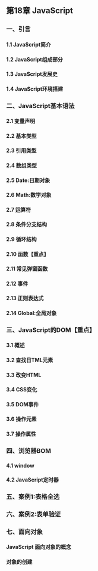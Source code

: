 ## 第18章 JavaScript

### 一、引言
#### 1.1 JavaScript简介
#### 1.2 JavaScript组成部分
#### 1.3 JavaScript发展史
#### 1.4 JavaScript环境搭建
### ⼆、JavaScript基本语法
#### 2.1 变量声明
#### 2.2 基本类型
#### 2.3 引用类型
#### 2.4 数组类型
#### 2.5 Date:日期对象
#### 2.6 Math:数学对象
#### 2.7 运算符
#### 2.8 条件分支结构
#### 2.9 循环结构
#### 2.10 函数【重点】
#### 2.11 常⻅弹窗函数
#### 2.12 事件
#### 2.13 正则表达式
#### 2.14 Global:全局对象
### 三、JavaScript的DOM【重点】
#### 3.1 概述
#### 3.2 查找日TML元素
#### 3.3 改变HTML
#### 3.4 CSS变化
#### 3.5 DOM事件
#### 3.6 操作元素
#### 3.7 操作属性
### 四、浏览器BOM
#### 4.1 window
#### 4.2 JavaScript定时器
### 五、案例1:表格全选
### 六、案例2:表单验证
### 七、面向对象
#### JavaScript 面向对象的概念
#### 对象的创建
